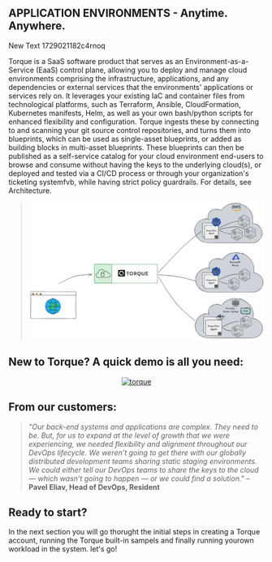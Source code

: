 
## APPLICATION ENVIRONMENTS - Anytime. Anywhere.
New Text 1729021182c4rnoq

Torque is a SaaS software product that serves as an Environment-as-a-Service (EaaS) control plane, allowing you to deploy and manage cloud environments comprising the infrastructure, applications, and any dependencies or external services that the environments' applications or services rely on. It leverages your existing IaC and container files from technological platforms, such as Terraform, Ansible, CloudFormation, Kubernetes manifests, Helm, as well as your own bash/python scripts for enhanced flexibility and configuration. Torque ingests these by connecting to and scanning your git source control repositories, and turns them into blueprints, which can be used as single-asset blueprints, or added as building blocks in multi-asset blueprints. These blueprints can then be published as a self-service catalog for your cloud environment end-users to browse and consume without having the keys to the underlying cloud(s), or deployed and tested via a CI/CD process or through your organization's ticketing systemfvb, while having strict policy guardrails. For details, see Architecture.

> ![Locale Dropdown](img/torque-high-level-architecture.png)


## New to Torque? A quick demo is all you need: 
<div align="center">
  <a href="https://youtu.be/kMbJ7IRDV7w"><img src="https://img.youtube.com/vi/kMbJ7IRDV7w/0.jpg" alt="torque"></img></a>
</div>


## From our customers:
> *"Our back-end systems and applications are complex. They need to be. But, for us to expand at the level of growth that we were experiencing, we needed flexibility and alignment throughout our DevOps lifecycle. We weren’t going to get there with our globally distributed development teams sharing static staging environments. We could either tell our DevOps teams to share the keys to the cloud — which wasn’t going to happen — or we could find a solution."* – **Pavel Eliav, Head of DevOps, Resident**

## Ready to start?
In the next section you will go thorught the initial steps in creating a Torque account, running the Torque built-in sampels and finally running yourown workload in the system. let's go!

 

